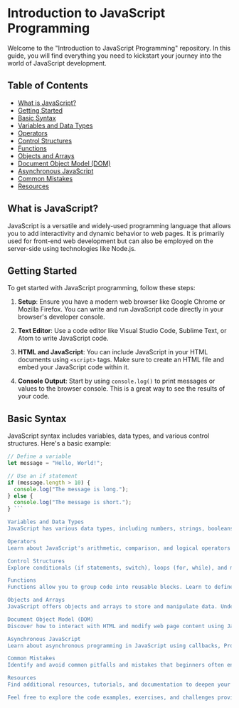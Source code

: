 # Introduction to JavaScript Programming

Welcome to the "Introduction to JavaScript Programming" repository. In this guide, you will find everything you need to kickstart your journey into the world of JavaScript development.

## Table of Contents

- [What is JavaScript?](#what-is-javascript)
- [Getting Started](#getting-started)
- [Basic Syntax](#basic-syntax)
- [Variables and Data Types](#variables-and-data-types)
- [Operators](#operators)
- [Control Structures](#control-structures)
- [Functions](#functions)
- [Objects and Arrays](#objects-and-arrays)
- [Document Object Model (DOM)](#document-object-model-dom)
- [Asynchronous JavaScript](#asynchronous-javascript)
- [Common Mistakes](#common-mistakes)
- [Resources](#resources)

## What is JavaScript?

JavaScript is a versatile and widely-used programming language that allows you to add interactivity and dynamic behavior to web pages. It is primarily used for front-end web development but can also be employed on the server-side using technologies like Node.js.

## Getting Started

To get started with JavaScript programming, follow these steps:

1. **Setup**: Ensure you have a modern web browser like Google Chrome or Mozilla Firefox. You can write and run JavaScript code directly in your browser's developer console.

2. **Text Editor**: Use a code editor like Visual Studio Code, Sublime Text, or Atom to write JavaScript code. 

3. **HTML and JavaScript**: You can include JavaScript in your HTML documents using `<script>` tags. Make sure to create an HTML file and embed your JavaScript code within it.

4. **Console Output**: Start by using `console.log()` to print messages or values to the browser console. This is a great way to see the results of your code.

## Basic Syntax

JavaScript syntax includes variables, data types, and various control structures. Here's a basic example:

```javascript
// Define a variable
let message = "Hello, World!";

// Use an if statement
if (message.length > 10) {
  console.log("The message is long.");
} else {
  console.log("The message is short.");
} ```

Variables and Data Types
JavaScript has various data types, including numbers, strings, booleans, objects, and arrays. Variables can store these data types.

Operators
Learn about JavaScript's arithmetic, comparison, and logical operators to manipulate data and control program flow.

Control Structures
Explore conditionals (if statements, switch), loops (for, while), and more for controlling the flow of your JavaScript code.

Functions
Functions allow you to group code into reusable blocks. Learn to define, call, and pass arguments to functions.

Objects and Arrays
JavaScript offers objects and arrays to store and manipulate data. Understand how to work with these data structures.

Document Object Model (DOM)
Discover how to interact with HTML and modify web page content using JavaScript and the DOM.

Asynchronous JavaScript
Learn about asynchronous programming in JavaScript using callbacks, Promises, and async/await to handle tasks like fetching data from APIs.

Common Mistakes
Identify and avoid common pitfalls and mistakes that beginners often encounter when working with JavaScript.

Resources
Find additional resources, tutorials, and documentation to deepen your JavaScript knowledge.

Feel free to explore the code examples, exercises, and challenges provided in this repository to practice and reinforce your JavaScript skills. Happy coding!

